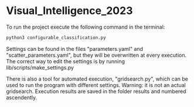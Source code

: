 # Visual_Intelligence_2023

To run the project execute the following command in the terminal:

```bash
python3 configurable_classification.py
```

Settings can be found in the files "parameters.yaml" and "scatter_parameters.yaml", but they will be overwritten at every execution.
The correct way to edit the settings is by running lib/scripts/make_settings.py

There is also a tool for automated execution, "gridsearch.py", which can be used to run the program with different settings. Warning: it is not an actual gridsearch.
Execution results are saved in the folder results and numbered ascendently.